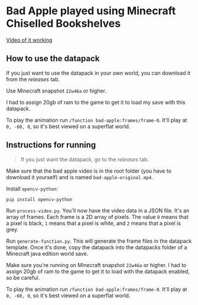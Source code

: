 # Bad Apple played using Minecraft Chiselled Bookshelves

[Video of it working](https://youtu.be/zHtmiLYGzsk)

## How to use the datapack

If you just want to use the datapack in your own world, you can download it from the _releases_ tab.

Use Minecraft snapshot `22w46a` or higher.

I had to assign 20gb of ram to the game to get it to load my save with this datapack.

To play the animation run `/function bad-apple:frames/frame-0`. It'll play at `0, -60, 0`, so it's best viewed on a superflat world.

## Instructions for running

> If you just want the datapack, go to the _releases_ tab.

Make sure that the bad apple video is in the root folder (you have to download it yourself) and is named `bad-apple-original.mp4`.

Install `opencv-python`:

```
pip install opencv-python
```

Run `process-video.py`.
You'll now have the video data in a JSON file. It's an array of frames. Each frame is a 2D array of pixels. The value `0` means that a pixel is black, `1` means that a pixel is white, and `2` means that a pixel is grey.

Run `generate-function.py`.
This will generate the frame files in the datapack template. Once it's done, copy the datapack into the datapacks folder of a Minecraft java edition world save.

Make sure you're running on Minecraft snapshot `22w46a` or higher.
I had to assign 20gb of ram to the game to get it to load with the datapack enabled, so be careful.

To play the animation run `/function bad-apple:frames/frame-0`. It'll play at `0, -60, 0`, so it's best viewed on a superflat world.
